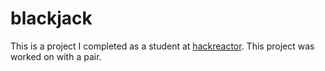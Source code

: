 # blackjack
This is a project I completed as a student at [hackreactor](http://hackreactor.com). This project was worked on with a pair.